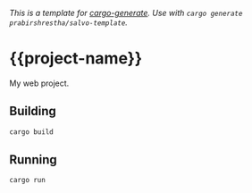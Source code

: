 _This is a template for [cargo-generate](https://cargo-generate.github.io/cargo-generate/)._
_Use with `cargo generate prabirshrestha/salvo-template`._

# {{project-name}}

My web project.

## Building

```bash
cargo build
```

## Running

```bash
cargo run
```
